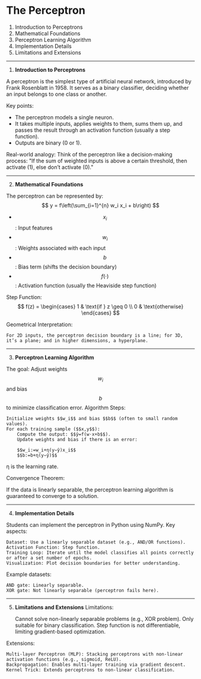 # The Perceptron


1. Introduction to Perceptrons
2. Mathematical Foundations
3. Perceptron Learning Algorithm
4. Implementation Details
5. Limitations and Extensions

---

1. __Introduction to Perceptrons__

A perceptron is the simplest type of artificial neural network, introduced by Frank Rosenblatt in 1958. It serves as a binary classifier, deciding whether an input belongs to one class or another.

Key points:
- The perceptron models a single neuron.
- It takes multiple inputs, applies weights to them, sums them up, and passes the result through an activation function (usually a step function).
- Outputs are binary (0 or 1).


Real-world analogy:
Think of the perceptron like a decision-making process:
"If the sum of weighted inputs is above a certain threshold, then activate (1), else don’t activate (0)."

---

2. __Mathematical Foundations__


The perceptron can be represented by:
$$
y = f\left(\sum_{i=1}^{n} w_i x_i + b\right)
$$
- $$x_i$$: Input features
- $$w_i$$: Weights associated with each input
- $$b$$: Bias term (shifts the decision boundary)
- $$f(⋅)$$: Activation function (usually the Heaviside step function)


Step Function:
$$
f(z) = \begin{cases}
1 & \text{if } z \geq 0 \\
0 & \text{otherwise}
\end{cases}
$$


Geometrical Interpretation:

    For 2D inputs, the perceptron decision boundary is a line; for 3D, it’s a plane; and in higher dimensions, a hyperplane.

---

3. __Perceptron Learning Algorithm__

The goal: Adjust weights $$w_i$$ and bias $$b$$ to minimize classification error.
Algorithm Steps:

    Initialize weights $$w_i$$ and bias $$b$$ (often to small random values).
    For each training sample ($$x,y$$):
        Compute the output: $$ŷ=f(w⋅x+b$$).
        Update weights and bias if there is an error:

        $$w_i:=w_i+η(y−ŷ)x_i$$
        $$b:=b+η(y−ŷ)$$

η is the learning rate.

Convergence Theorem:

If the data is linearly separable, the perceptron learning algorithm is guaranteed to converge to a solution.

---


4. __Implementation Details__

Students can implement the perceptron in Python using NumPy. Key aspects:

    Dataset: Use a linearly separable dataset (e.g., AND/OR functions).
    Activation Function: Step function.
    Training Loop: Iterate until the model classifies all points correctly or after a set number of epochs.
    Visualization: Plot decision boundaries for better understanding.

Example datasets:

    AND gate: Linearly separable.
    XOR gate: Not linearly separable (perceptron fails here).

---

5. __Limitations and Extensions__
Limitations:

    Cannot solve non-linearly separable problems (e.g., XOR problem).
    Only suitable for binary classification.
    Step function is not differentiable, limiting gradient-based optimization.

Extensions:

    Multi-layer Perceptron (MLP): Stacking perceptrons with non-linear activation functions (e.g., sigmoid, ReLU).
    Backpropagation: Enables multi-layer training via gradient descent.
    Kernel Trick: Extends perceptrons to non-linear classification.

